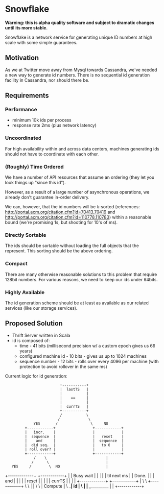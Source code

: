 # Snowflake

**Warning: this is alpha quality software and subject to dramatic changes until its more stable.**

Snowflake is a network service for generating unique ID numbers at high scale with some simple guarantees.

## Motivation

As we at Twitter move away from Mysql towards Cassandra, we've needed a new way to generate id numbers. There is no sequential id generation facility in Cassandra, nor should there be.

## Requirements

### Performance
 * minimum 10k ids per process
 * response rate 2ms (plus network latency)

### Uncoordinated

For high availability within and across data centers, machines generating ids should not have to coordinate with each other.

### (Roughly) Time Ordered

We have a number of API resources that assume an ordering (they let you look things up "since this id").

However, as a result of a large number of asynchronous operations, we already don't guarantee in-order delivery.

We can, however, that the id numbers will be k-sorted (references: http://portal.acm.org/citation.cfm?id=70413.70419 and http://portal.acm.org/citation.cfm?id=110778.110783) within a reasonable bound (we're promising 1s, but shooting for 10's of ms).

### Directly Sortable

The ids should be sortable without loading the full objects that the represent. This sorting should be the above ordering.

### Compact

There are many otherwise reasonable solutions to this problem that require 128bit numbers. For various reasons, we need to keep our ids under 64bits.

### Highly Available

The id generation scheme should be at least as available as our related services (like our storage services).

##  Proposed Solution
* Thrift Server written in Scala 
* id is composed of:
  * time - 41 bits (millisecond precision w/ a custom epoch gives us 69 years)
  * configured machine id - 10 bits - gives us up to 1024 machines
  * sequence number - 12 bits - rolls over every 4096 per machine (with protection to avoid rollover in the same ms)






Current logic for id generation:

                             +-----------+
                             |  lastTS   |
                             |           |
                             |    ==     |
                             |           |
                             |  currTS   |
                             +-----------+
                             /           \
                            /             \
                 YES       /               \     NO
             +------------+                 +------------+
             |   incr.    |                 |            |
             |  sequence  |                 |   reset    |
             |    and     |                 |  sequence  |
             |  did seq.  |                 |   to 0     |
             | roll over? |                 |            |
             +------------+                 +------------+
                 /    \                           |
                /      \                          |
       YES     /        \  NO                     |
  +-------------+    +------------+               |
  |  Busy wait  |    |            |               |
  | til next ms |    |    Done.   |               |
  |    and      |    |            |               |
  |   reset     |    |            |               |
  |   currTS    |    |            |               |
  +-------------+    +------------+               |
               \             \             +------------+
                 \             \           |            |
                   \             \         |  Compute   |
                     \             \_______|    id      |
                       \                   |            |
                         \________________ |            |
                                           +------------+
